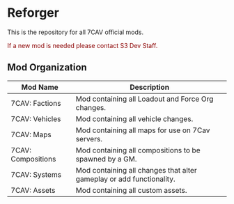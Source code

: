 # Reforger
This is the repository for all 7CAV official mods.

<span style="color:darkred">If a new mod is needed please contact S3 Dev Staff.</span>

## Mod Organization
| Mod Name | Description |
|----------|----------|
| 7CAV: Factions    | Mod containing all Loadout and Force Org changes. |
| 7CAV: Vehicles    | Mod containing all vehicle changes. |
| 7CAV: Maps    | Mod containing all maps for use on 7Cav servers. |
| 7CAV: Compositions    | Mod containing all compositions to be spawned by a GM. |
| 7CAV: Systems    | Mod containing all changes that alter gameplay or add functionality. |
| 7CAV: Assets    | Mod containing all custom assets. |
